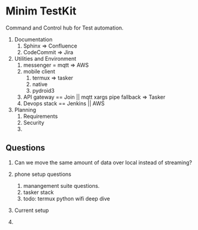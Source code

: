 # Minim TestKit  

Command and Control hub for Test automation.  


1. Documentation
    1. Sphinx => Confluence  
    2. CodeCommit => Jira  
2. Utilities and Environment  
    1. messenger = mqtt => AWS  
    2. mobile client 
        1. termux => tasker  
        2. native  
        3. pydroid3  
    3. API gateway == Join || mqtt xargs pipe fallback => Tasker  
    4. Devops stack == Jenkins || AWS  
3. Planning  
    1. Requirements
    2. Security
    3. 





## Questions

1. Can we move the same amount of data over local instead of streaming?  

1. phone setup questions   
    1. manangement suite questions.   
    1. tasker stack  
    1. todo: termux python wifi deep dive   
    
2. Current setup
3. 